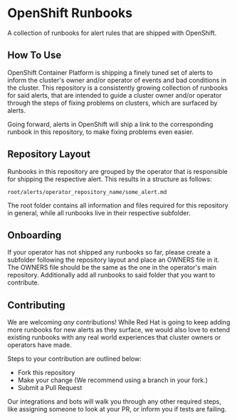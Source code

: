 # OpenShift Runbooks

A collection of runbooks for alert rules that are shipped with OpenShift.

## How To Use

OpenShift Container Platform is shipping a finely tuned set of alerts to inform
the cluster's owner and/or operator of events and bad conditions in the cluster.
This repository is a consistently growing collection of runbooks for said
alerts, that are intended to guide a cluster owner and/or operator through the
steps of fixing problems on clusters, which are surfaced by alerts.

Going forward, alerts in OpenShift will ship a link to the corresponding runbook
in this repository, to make fixing problems even easier.

## Repository Layout
Runbooks in this repository are grouped by the operator that is responsible for
shipping the respective alert. This results in a structure as follows:

`root/alerts/operator_repository_name/some_alert.md`

The root folder contains all information and files required for this repository
in general, while all runbooks live in their respective subfolder.

## Onboarding
If your operator has not shipped any runbooks so far, please create a subfolder
following the repository layout and place an OWNERS file in it. The OWNERS file
should be the same as the one in the operator's main repository. Additionally
add all runbooks to said folder that you want to contribute.

## Contributing
We are welcoming *any* contributions! While Red Hat is going to keep adding more
runbooks for new alerts as they surface, we would also love to extend existing
runbooks with any real world experiences that cluster owners or operators have
made.

Steps to your contribution are outlined below:
* Fork this repository
* Make your change (We recommend using a branch in your fork.)
* Submit a Pull Request

Our integrations and bots will walk you through any other required steps, like
assigning someone to look at your PR, or inform you if tests are failing.
